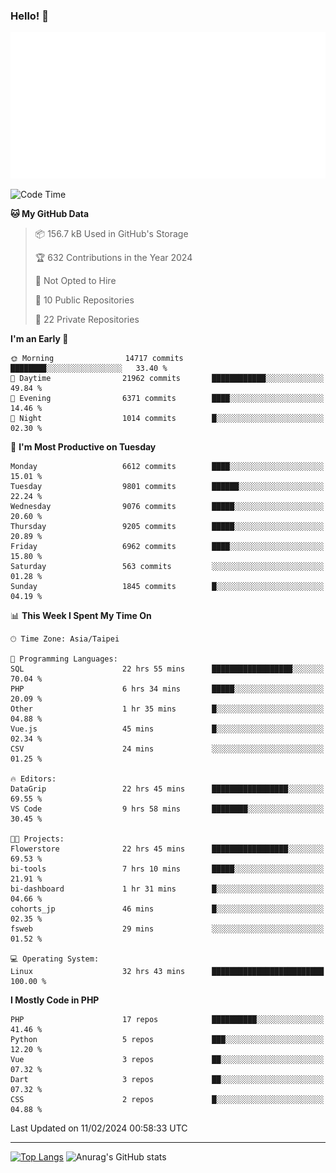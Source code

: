 ### Hello! 👋

![Metrics](/metrics.classic.svg)

<!--START_SECTION:waka-->
![Code Time](http://img.shields.io/badge/Code%20Time-1%2C139%20hrs%2055%20mins-blue)

**🐱 My GitHub Data** 

> 📦 156.7 kB Used in GitHub's Storage 
 > 
> 🏆 632 Contributions in the Year 2024
 > 
> 🚫 Not Opted to Hire
 > 
> 📜 10 Public Repositories 
 > 
> 🔑 22 Private Repositories 
 > 
**I'm an Early 🐤** 

```text
🌞 Morning                14717 commits       ████████░░░░░░░░░░░░░░░░░   33.40 % 
🌆 Daytime                21962 commits       ████████████░░░░░░░░░░░░░   49.84 % 
🌃 Evening                6371 commits        ████░░░░░░░░░░░░░░░░░░░░░   14.46 % 
🌙 Night                  1014 commits        █░░░░░░░░░░░░░░░░░░░░░░░░   02.30 % 
```
📅 **I'm Most Productive on Tuesday** 

```text
Monday                   6612 commits        ████░░░░░░░░░░░░░░░░░░░░░   15.01 % 
Tuesday                  9801 commits        ██████░░░░░░░░░░░░░░░░░░░   22.24 % 
Wednesday                9076 commits        █████░░░░░░░░░░░░░░░░░░░░   20.60 % 
Thursday                 9205 commits        █████░░░░░░░░░░░░░░░░░░░░   20.89 % 
Friday                   6962 commits        ████░░░░░░░░░░░░░░░░░░░░░   15.80 % 
Saturday                 563 commits         ░░░░░░░░░░░░░░░░░░░░░░░░░   01.28 % 
Sunday                   1845 commits        █░░░░░░░░░░░░░░░░░░░░░░░░   04.19 % 
```


📊 **This Week I Spent My Time On** 

```text
🕑︎ Time Zone: Asia/Taipei

💬 Programming Languages: 
SQL                      22 hrs 55 mins      ██████████████████░░░░░░░   70.04 % 
PHP                      6 hrs 34 mins       █████░░░░░░░░░░░░░░░░░░░░   20.09 % 
Other                    1 hr 35 mins        █░░░░░░░░░░░░░░░░░░░░░░░░   04.88 % 
Vue.js                   45 mins             █░░░░░░░░░░░░░░░░░░░░░░░░   02.34 % 
CSV                      24 mins             ░░░░░░░░░░░░░░░░░░░░░░░░░   01.25 % 

🔥 Editors: 
DataGrip                 22 hrs 45 mins      █████████████████░░░░░░░░   69.55 % 
VS Code                  9 hrs 58 mins       ████████░░░░░░░░░░░░░░░░░   30.45 % 

🐱‍💻 Projects: 
Flowerstore              22 hrs 45 mins      █████████████████░░░░░░░░   69.53 % 
bi-tools                 7 hrs 10 mins       █████░░░░░░░░░░░░░░░░░░░░   21.91 % 
bi-dashboard             1 hr 31 mins        █░░░░░░░░░░░░░░░░░░░░░░░░   04.66 % 
cohorts_jp               46 mins             █░░░░░░░░░░░░░░░░░░░░░░░░   02.35 % 
fsweb                    29 mins             ░░░░░░░░░░░░░░░░░░░░░░░░░   01.52 % 

💻 Operating System: 
Linux                    32 hrs 43 mins      █████████████████████████   100.00 % 
```

**I Mostly Code in PHP** 

```text
PHP                      17 repos            ██████████░░░░░░░░░░░░░░░   41.46 % 
Python                   5 repos             ███░░░░░░░░░░░░░░░░░░░░░░   12.20 % 
Vue                      3 repos             ██░░░░░░░░░░░░░░░░░░░░░░░   07.32 % 
Dart                     3 repos             ██░░░░░░░░░░░░░░░░░░░░░░░   07.32 % 
CSS                      2 repos             █░░░░░░░░░░░░░░░░░░░░░░░░   04.88 % 
```




 Last Updated on 11/02/2024 00:58:33 UTC
<!--END_SECTION:waka-->

<hr>

<span style="display:inline-block">[![Top Langs](https://github-readme-stats.vercel.app/api/top-langs/?username=maureendadap&layout=compact&theme=transparent)](https://github.com/anuraghazra/github-readme-stats)</span>
<span style="display:inline-block">![Anurag's GitHub stats](https://github-readme-stats.vercel.app/api?username=maureendadap&show_icons=true&theme=transparent&count_private=true)</span>

<!--
**MaureenDadap/maureendadap** is a ✨ _special_ ✨ repository because its `README.md` (this file) appears on your GitHub profile.

Here are some ideas to get you started:

- 🔭 I’m currently working on ...
- 🌱 I’m currently learning ...
- 👯 I’m looking to collaborate on ...
- 🤔 I’m looking for help with ...
- 💬 Ask me about ...
- 📫 How to reach me: ...
- 😄 Pronouns: ...
- ⚡ Fun fact: ...
-->
